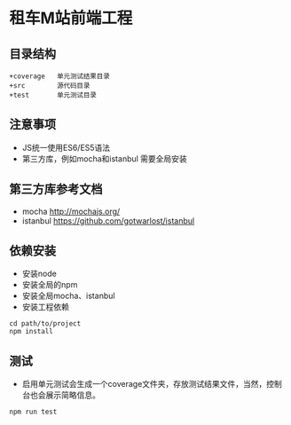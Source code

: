 # 租车M站前端工程

## 目录结构
```
+coverage   单元测试结果目录
+src        源代码目录
+test       单元测试目录

```

## 注意事项
* JS统一使用ES6/ES5语法
* 第三方库，例如mocha和istanbul 需要全局安装

## 第三方库参考文档
* mocha http://mochajs.org/
* istanbul https://github.com/gotwarlost/istanbul

## 依赖安装
* 安装node
* 安装全局的npm
* 安装全局mocha、istanbul
* 安装工程依赖
```
cd path/to/project
npm install
```

## 测试
* 启用单元测试会生成一个coverage文件夹，存放测试结果文件，当然，控制台也会展示简略信息。
```
npm run test
```

```

